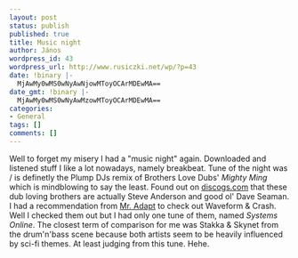 ```yaml
---
layout: post
status: publish
published: true
title: Music night
author: János
wordpress_id: 43
wordpress_url: http://www.rusiczki.net/wp/?p=43
date: !binary |-
  MjAwMy0wMS0wNyAwNjowMToyOCArMDEwMA==
date_gmt: !binary |-
  MjAwMy0wMS0wNyAwMzowMToyOCArMDEwMA==
categories:
- General
tags: []
comments: []
---
```

<p>Well to forget my misery I had a "music night" again. Downloaded and listened stuff I like a lot nowadays, namely breakbeat. Tune of the night was / is definetly the Plump DJs remix of Brothers Love Dubs' <i>Mighty Ming</i> which is mindblowing to say the least. Found out on <a href="http://www.discogs.com" title="Another great resource for electronica heads...">discogs.com</a> that these dub loving brothers are actually Steve Anderson and good ol' Dave Seaman.<br />
I had a recommendation from <a href="http://adt.groove.ro" title="The Dropbox">Mr. Adapt</a> to check out Waveform & Crash. Well I checked them out but I had only one tune of them, named <i>Systems Online</i>. The closest term of comparison for me was Stakka & Skynet from the drum'n'bass scene because both artists seem to be heavily influenced by sci-fi themes. At least judging from this tune. Hehe.</p>
